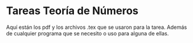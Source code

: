 # Tareas Teoría de Números
Aquí están los pdf y los archivos .tex que se usaron para la tarea. Además de cualquier programa que se necesito o uso para alguna de ellas.